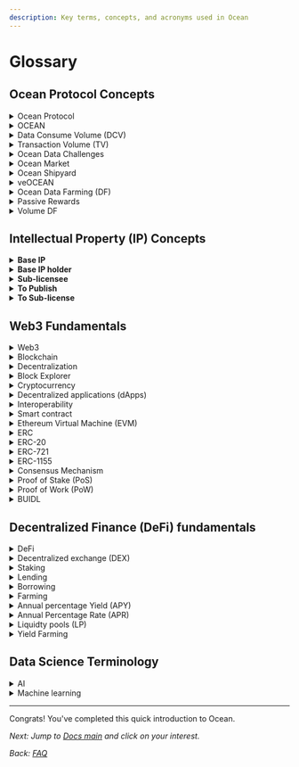 ```yaml
---
description: Key terms, concepts, and acronyms used in Ocean
---
```


# Glossary

## Ocean Protocol Concepts

<details>

<summary>Ocean Protocol</summary>

Ocean Protocol is a decentralized data exchange protocol that enables individuals and organizations to share, sell, and consume data in a secure, transparent, and privacy-preserving manner. The protocol is designed to address the current challenges in data sharing, such as data silos, lack of interoperability, and data privacy concerns. Ocean Protocol uses blockchain technology, smart contracts, and cryptographic techniques to create a network where data providers can offer their data assets for sale, data consumers can purchase and access the data, and developers can build data-driven applications and services on top of the protocol.

</details>

<details>

<summary>OCEAN</summary>

The Ocean Protocol's token (OCEAN) is a utility token used in the Ocean Protocol ecosystem. It serves as a medium of exchange and a unit of value for data services in the network. Participants in the Ocean ecosystem can use OCEAN to buy and sell data, stake on data assets, and participate in the governance of the protocol.

</details>

<details>

<summary>Data Consume Volume (DCV)</summary>

The data consume value (DCV) is a key metric that refers to the amount of $ spent over a time period, to buy data assets where the data assets are subsequently consumed.

</details>

<details>

<summary>Transaction Volume (TV)</summary>

The transaction value is a key metric that refers to the number of blockchain transactions done over a time period.

</details>

<details>

<summary>Ocean Data Challenges</summary>

[Ocean Data Challenges](https://oceanprotocol.com/challenges) is a program organized by Ocean Protocol that seeks to expedite the shift into a New Data Economy by incentivizing data-driven insights and the building of algorithms geared toward solving complex business challenges. The challenges aim to encourage the Ocean community and other data enthusiasts to collaborate and leverage the capabilities of the Ocean Protocol to produce data-driven insights and design algorithms that are specifically tailored to solving intricate business problems.

Ocean Data Challenges typically involve a specific data problem or use case, for which participants are asked to develop a solution. The challenges are open to many participants, including data scientists, developers, researchers, and entrepreneurs. Participants are given access to relevant data sets, tools, and resources and invited to submit their solutions

</details>

<details>

<summary>Ocean Market</summary>

The [Ocean Market](http://market.oceanprotocol.com) is a decentralized data marketplace built on top of the Ocean Protocol. It is a platform where data providers can list their data assets for sale, and data consumers can browse and purchase data that meets their specific needs. The Ocean Market supports a wide range of data types, including but not limited to, text, images, videos, and sensor data.

While the Ocean Market is a vital part of the Ocean Protocol ecosystem and is anticipated to facilitate the unlocking of data value and stimulate data-driven innovation, it is important to note that it is primarily a **technology demonstrator**. As a decentralized data marketplace built on top of the Ocean Protocol, the Ocean Market **showcases** the capabilities and features of the protocol, including secure and transparent data exchange, flexible access control, and token-based incentivization. It serves as a testbed for the development and refinement of the protocol's components and provides a sandbox environment for experimentation and innovation. As such, the Ocean Market is a powerful tool for demonstrating the potential of the Ocean Protocol and inspiring the creation of new data-driven applications and services.

</details>

<details>

<summary>Ocean Shipyard</summary>

[Ocean Shipyard](https://oceanprotocol.com/shipyard) is an early-stage grant program established to fund the next generation of Web3 dApps built on Ocean Protocol. It is made for entrepreneurs looking to build open-source Web3 solutions on Ocean, make valuable data available, build innovations, and create value for the Ocean ecosystem.

In Shipyard, the Ocean core team curates project proposals that are set up to deliver according to clear delivery milestone timelines and bring particular strategic value for the future development of Ocean.

</details>

<details>

<summary>veOCEAN</summary>

_ve_ tokens have been introduced by several projects such as [Curve](https://curve.fi/) and [Balancer](https://balancer.fi/). These tokens require users to lock _project tokens_ in return for _ve\<project tokens>_.

[veOCEAN](https://df.oceandao.org/veocean) gives token holders the ability to lock OCEAN to earn yield and curate data.

In exchange for locking tokens, users can earn rewards. The amount of reward depends on how long the tokens are locked. Furthermore, veTokens can be used for asset curation.

</details>

<details>

<summary>Ocean Data Farming (DF)</summary>

[Ocean Data Farming (DF)](https://df.oceandao.org/) incentivizes for growth of Data Consume Volume (DCV) in the Ocean ecosystem. [DF](broken-reference) is like DeFi liquidity mining, but tuned for DCV. DF emits OCEAN for passive rewards and active rewards.

* As a veOCEAN holder, you get _passive_ rewards by default.
* If you _actively_ curate data by allocating veOCEAN towards data assets with high Data Consume Volume (DCV), then you can earn more.

</details>

<details>

<summary>Passive Rewards</summary>

When a user locks their OCEAN for a finite period of time, they get veOCEAN in return. Based on the quantity of veOCEAN, the user accumulates weekly OCEAN rewards. Because rewards are generated without human intervention, these are called [Passive Rewards](broken-reference). OCEAN Data Farming Passive Rewards are claimable every Thursday on the [Rewards page](https://df.oceandao.org/rewards).

</details>

<details>

<summary>Volume DF</summary>

When a user allocates veOCEAN to Ocean Market projects, then weekly OCEAN rewards are given to a user based on the sales of those projects. Since these rewards depend on human intervention to decide the allocations, these are categorized as [Volume DF](broken-reference) rewards. OCEAN Data Farming Volume DF rewards are claimable every Thursday on the [Rewards page](https://df.oceandao.org/rewards).

</details>

## Intellectual Property (IP) Concepts

<details>

<summary><strong>Base IP</strong></summary>

**Base IP** means the artifact being copyrighted. Represented by the {ERC721 address, tokenId} from the publish transactions.

</details>

<details>

<summary><strong>Base IP holder</strong></summary>

**Base IP holder** means the holder of the Base IP. Represented as the actor that did the initial "publish" action.

</details>

<details>

<summary><strong>Sub-licensee</strong></summary>

**Sub-licensee** is the holder of the sub-license. Represented as the entity that controls address ERC721.\_owners\[tokenId=x].

</details>

<details>

<summary><strong>To Publish</strong></summary>

Claim copyright or exclusive base license.

</details>

<details>

<summary><strong>To Sub-license</strong></summary>

Transfer one (of many) sub-licenses to new licensee: ERC20.transfer(to=licensee, value=1.0).

</details>

## Web3 Fundamentals

<details>

<summary>Web3</summary>

Web3 (also known as Web 3.0 or the decentralized web) is a term used to describe the next evolution of the internet, where decentralized technologies are used to enable greater privacy, security, and user control over data and digital assets.

While the current version of the web (Web 2.0) is characterized by centralized platforms and services that collect and control user data, Web3 aims to create a more decentralized and democratized web by leveraging technologies such as blockchain, peer-to-peer networking, and decentralized file storage.

Ocean Protocol is designed to be a Web3-compatible platform that allows users to create and operate decentralized data marketplaces. This means that data providers and consumers can transact directly with each other, without the need for intermediaries or centralized authorities.

</details>

<details>

<summary>Blockchain</summary>

A distributed ledger technology (DLT) that enables secure, transparent, and decentralized transactions. Blockchains use cryptography to maintain the integrity and security of the data they store.

By using blockchain technology, Ocean Protocol provides a transparent and secure way to share and monetize data, while also protecting the privacy and ownership rights of data providers. Additionally, blockchain technology enables the creation of immutable and auditable records of data transactions, which can be used for compliance, auditing, and other purposes.

</details>

<details>

<summary>Decentralization</summary>

Decentralization is the distribution of power, authority, or control away from a central authority or organization, towards a network of distributed nodes or participants. Decentralized systems are often characterized by their ability to operate without a central point of control, and their ability to resist censorship and manipulation.

In the context of Ocean Protocol, decentralization refers to the use of blockchain technology to create a decentralized data exchange protocol. Ocean Protocol leverages decentralization to enable the sharing and monetization of data while preserving privacy and data ownership.

</details>

<details>

<summary>Block Explorer</summary>

A tool that allows users to view information about transactions, blocks, and addresses on a blockchain network. Block explorers provide a [graphical interface](https://etherscan.io/token/0x967da4048cD07aB37855c090aAF366e4ce1b9F48) for interacting with a blockchain, and they allow users to search for specific transactions, view the details of individual blocks, and track the movement of cryptocurrency between addresses. Block explorers are commonly used by cryptocurrency enthusiasts, developers, and businesses to monitor network activity and verify transactions.

</details>

<details>

<summary>Cryptocurrency</summary>

A digital or virtual currency that uses cryptography for security and operates independently of a central bank. Cryptocurrencies use blockchain or other distributed ledger technologies to maintain their transaction history and prevent fraud.

Ocean Protocol uses a cryptocurrency called Ocean (OCEAN) as its native token. OCEAN is used as a means of payment for data transactions on the ecosystem, and it is also used to incentivize network participants, such as data providers, validators, and curators.

Like other cryptocurrencies, OCEAN operates on a blockchain, which ensures that transactions are secure, transparent, and immutable. The use of a cryptocurrency like OCEAN provides a number of benefits for the Ocean Protocol network, including faster transaction times, lower transaction fees, and greater transparency and trust.

</details>

<details>

<summary>Decentralized applications (dApps)</summary>

dApps (short for decentralized applications) are software applications that run on decentralized peer-to-peer networks, such as blockchain. Unlike traditional software applications that rely on a centralized server or infrastructure, dApps are designed to be decentralized, open-source, and community-driven.

dApps in the Ocean ecosystem are designed to enable secure and transparent data transactions between data providers and consumers, without the need for intermediaries or centralized authorities. These applications can take many forms, including data marketplaces, data analysis tools, data-sharing platforms, and many more. A good example of a dApp is the [Ocean Market](https://market.oceanprotocol.com/).

</details>

<details>

<summary>Interoperability</summary>

The ability of different blockchain networks to communicate and interact with each other. Interoperability is important for creating a seamless user experience and enabling the transfer of value across different blockchain ecosystems.

In the context of Ocean Protocol, interoperability enables the integration of the protocol with other blockchain networks and decentralized applications (dApps). This enables data providers and users to access and share data across different networks and applications, creating a more open and connected ecosystem for data exchange.

</details>

<details>

<summary>Smart contract</summary>

Smart contracts are self-executing digital contracts that allow for the automation and verification of transactions without the need for a third party. They are programmed using code and operate on a decentralized blockchain network. Smart contracts are designed to enforce the rules and regulations of a contract, ensuring that all parties involved fulfill their obligations. Once the conditions of the contract are met, the smart contract automatically executes the transaction, ensuring that the terms of the contract are enforced in a transparent and secure manner.

Ocean ecosystem smart contracts are deployed on multiple blockchains like Polygon, Energy Web Chain, BNB Smart Chain, and others. The code is open source and available on the organization's [GitHub](https://github.com/oceanprotocol/contracts).

</details>

<details>

<summary>Ethereum Virtual Machine (EVM)</summary>

The Ethereum Virtual Machine (EVM) is a runtime environment that executes smart contracts on the Ethereum blockchain. It is a virtual machine that runs on top of the Ethereum network, allowing developers to create and deploy decentralized applications (dApps) on the network. The EVM provides a platform for developers to create smart contracts in various programming languages, including Solidity, Vyper, and others.

The Ocean Protocol ecosystem is a decentralized data marketplace built on the Ethereum blockchain. It is designed to provide a secure and transparent platform for sharing and selling data.

</details>

<details>

<summary>ERC</summary>

ERC stands for Ethereum Request for Comments and refers to a series of technical standards for Ethereum-based tokens and smart contracts. ERC standards are created and proposed by developers to the Ethereum community for discussion, review, and implementation. These standards ensure that smart contracts and tokens are compatible with other applications and platforms built on the Ethereum blockchain.

In the context of Ocean Protocol, several ERC standards are used to create and manage tokens on the network. Standards like [ERC-20](https://ethereum.org/en/developers/docs/standards/tokens/erc-20/), [ERC-721](https://eips.ethereum.org/EIPS/eip-721) and [ERC-1155](https://eips.ethereum.org/EIPS/eip-1155).

</details>

<details>

<summary>ERC-20</summary>

[ERC-20](https://ethereum.org/en/developers/docs/standards/tokens/erc-20/) is a technical standard used for smart contracts on the Ethereum blockchain that defines a set of rules and requirements for creating tokens that are compatible with the Ethereum ecosystem. ERC-20 tokens are fungible, meaning they are interchangeable with other ERC-20 tokens and have a variety of use cases such as creating digital assets, utility tokens, or fundraising tokens for initial coin offerings (ICOs).

The ERC-20 standard is used for creating fungible tokens on the Ocean Protocol network. Fungible tokens are identical and interchangeable with each other, allowing them to be used interchangeably on the network.

</details>

<details>

<summary>ERC-721</summary>

[ERC-721](https://eips.ethereum.org/EIPS/eip-721) is a technical standard used for smart contracts on the Ethereum blockchain that defines a set of rules and requirements for creating non-fungible tokens (NFTs). ERC-721 tokens are unique and cannot be exchanged for other tokens or assets on a one-to-one basis, making them ideal for creating digital assets such as collectibles, game items, and unique digital art.

The ERC-721 standard is used for creating non-fungible tokens (NFTs) on the Ocean Protocol network. NFTs are unique and non-interchangeable tokens that can represent a wide range of assets, such as digital art, collectibles, and more.

</details>

<details>

<summary>ERC-1155</summary>

[ERC-1155](https://eips.ethereum.org/EIPS/eip-1155) is a technical standard for creating smart contracts on the Ethereum blockchain that allows for the creation of both fungible and non-fungible tokens within the same contract. This makes it a "multi-token" standard that provides more flexibility than the earlier ERC-20 and ERC-721 standards, which only allow for the creation of either fungible or non-fungible tokens, respectively.

The ERC-1155 standard is used for creating multi-token contracts on the Ocean Protocol network. Multi-token contracts allow for the creation of both fungible and non-fungible tokens within the same contract, providing greater flexibility for developers.

</details>

<details>

<summary>Consensus Mechanism</summary>

A consensus mechanism is a method used in blockchain networks to ensure that all participants in the network agree on the state of the ledger or the validity of transactions. Consensus mechanisms are designed to prevent fraud, double-spending, and other types of malicious activity on the network.

In the context of Ocean Protocol, the consensus mechanism used is Proof of Stake (PoS).

</details>

<details>

<summary>Proof of Stake (PoS)</summary>

A consensus mechanism used in blockchain networks that require validators to hold a certain amount of cryptocurrency as a stake in order to participate in the consensus process. PoS is an alternative to proof of work (PoW) and is designed to be more energy efficient.

</details>

<details>

<summary>Proof of Work (PoW)</summary>

A consensus mechanism used in blockchain networks that require validators to solve complex mathematical puzzles in order to participate in the consensus process. PoW is the original consensus mechanism used in the Bitcoin blockchain and is known for its high energy consumption.

</details>

<details>

<summary>BUIDL</summary>

A term used in the cryptocurrency and blockchain space to encourage developers and entrepreneurs to build new products and services. The term is a deliberate misspelling of the word "build" and emphasizes the importance of taking action and creating value in the ecosystem.

</details>

##

## Decentralized Finance (DeFi) fundamentals

<details>

<summary>DeFi</summary>

A financial system that operates on a decentralized, blockchain-based platform, rather than relying on traditional financial intermediaries such as banks, brokerages, or exchanges. In a DeFi system, financial transactions are executed using smart contracts, which are self-executing computer programs that automatically enforce the terms of an agreement between parties.

</details>

<details>

<summary>Decentralized exchange (DEX)</summary>

A Decentralized exchange (DEX) is an exchange that operates on a decentralized platform, allowing users to trade cryptocurrencies directly with one another without the need for a central authority or intermediary. DEXs typically use smart contracts to facilitate trades and rely on a network of nodes to process transactions and maintain the integrity of the exchange.

</details>

<details>

<summary>Staking</summary>

The act of holding a cryptocurrency in a wallet or on a platform to support the network and earn rewards. Staking is typically used in proof-of-stake (PoS) blockchain networks as a way to secure the network and maintain consensus.

</details>

<details>

<summary>Lending</summary>

The act of providing cryptocurrency to a borrower in exchange for interest payments. Lending platforms match borrowers with lenders and use smart contracts to facilitate loan agreements.

</details>

<details>

<summary>Borrowing</summary>

The act of borrowing cryptocurrency from a lender and agreeing to repay the loan with interest. Borrowing platforms match borrowers with lenders and use smart contracts to facilitate loan agreements.

</details>

<details>

<summary>Farming</summary>

A strategy in which investors provide liquidity to a DeFi protocol in exchange for rewards in the form of additional cryptocurrency or governance tokens. Farming typically involves providing liquidity to a liquidity pool and earning a share of the trading fees generated by the pool. Yield farming is a type of farming strategy.

</details>

<details>

<summary>Annual percentage Yield (APY)</summary>

Represents the total amount of interest earned on a deposit or investment account over one year, including the effect of compounding.

</details>

<details>

<summary>Annual Percentage Rate (APR)</summary>

Represents the annual cost of borrowing money, including the interest rate and any fees or charges associated with the loan, expressed as a percentage.

</details>

<details>

<summary>Liquidty pools (LP)</summary>

Liquidity Pools (LPs) are pools of tokens that are locked in a smart contract on a decentralized exchange (DEX) in order to facilitate the trading of those tokens. LPs provide liquidity to the DEX and allow traders to exchange tokens without needing a counterparty, while LP providers earn a share of the trading fees in exchange for providing liquidity.

</details>

<details>

<summary>Yield Farming</summary>

A strategy in which investors provide liquidity to a DeFi protocol in exchange for rewards in the form of additional cryptocurrency or governance tokens. Yield farming is designed to incentivize users to contribute to the growth and adoption of a DeFi protocol.

</details>

## Data Science Terminology

<details>

<summary>AI</summary>

AI stands for Artificial Intelligence. It refers to the development of computer systems that can perform tasks that would typically require human intelligence to complete. AI technologies enable computers to learn, reason, and adapt in a way that resembles human cognition.

</details>

<details>

<summary>Machine learning</summary>

Machine learning is a subfield of artificial intelligence (AI) that involves teaching computers to learn from data, without being explicitly programmed. In other words, it is a way for machines to automatically learn and improve from experience, without being explicitly told what to do in every situation.

</details>

***

Congrats! You've completed this quick introduction to Ocean.

_Next: Jump to_ [_Docs main_](../) _and click on your interest._

_Back:_ [_FAQ_](faq.md)
